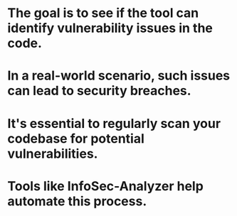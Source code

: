 # The goal is to see if the tool can identify vulnerability issues in the code.
# In a real-world scenario, such issues can lead to security breaches.
# It's essential to regularly scan your codebase for potential vulnerabilities.
# Tools like InfoSec-Analyzer help automate this process.
